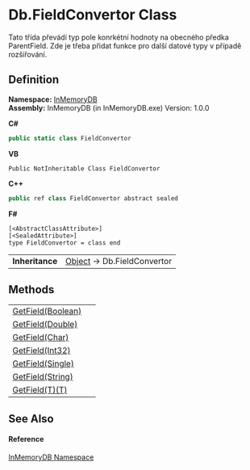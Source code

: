 # Db.FieldConvertor Class


Tato třída převádí typ pole konrkétní hodnoty na obecného předka ParentField. Zde je třeba přidat funkce pro další datové typy v případě rozšiřování.



## Definition
**Namespace:** <a href="InMemoryDB/Help/044e8d7f-0f94-a8b4-bd65-529f6359fdf7">InMemoryDB</a>  
**Assembly:** InMemoryDB (in InMemoryDB.exe) Version: 1.0.0

**C#**
``` C#
public static class FieldConvertor
```
**VB**
``` VB
Public NotInheritable Class FieldConvertor
```
**C++**
``` C++
public ref class FieldConvertor abstract sealed
```
**F#**
``` F#
[<AbstractClassAttribute>]
[<SealedAttribute>]
type FieldConvertor = class end
```

<table><tr><td><strong>Inheritance</strong></td><td><a href="InMemoryDB/Help/https://learn.microsoft.com/dotnet/api/system.object" target="_blank" rel="noopener noreferrer">Object</a>  →  Db.FieldConvertor</td></tr>
</table>



## Methods
<table>
<tr>
<td><a href="InMemoryDB/Help/2361148a-585b-2e0e-acb4-a7ad4547ac4b">GetField(Boolean)</a></td>
<td> </td></tr>
<tr>
<td><a href="InMemoryDB/Help/cc1a1cbd-34a5-5864-ced6-9a9a55f60ecb">GetField(Double)</a></td>
<td> </td></tr>
<tr>
<td><a href="InMemoryDB/Help/9aa58409-7484-b80b-dba4-8fab54e105f4">GetField(Char)</a></td>
<td> </td></tr>
<tr>
<td><a href="InMemoryDB/Help/e956a134-912c-10c2-8462-6da2551ff1a5">GetField(Int32)</a></td>
<td> </td></tr>
<tr>
<td><a href="InMemoryDB/Help/ba49ebd9-5dfd-4700-ec10-0dfe1961d054">GetField(Single)</a></td>
<td> </td></tr>
<tr>
<td><a href="InMemoryDB/Help/464e8fd6-feb2-b8f7-f9dd-930d8534e6a7">GetField(String)</a></td>
<td> </td></tr>
<tr>
<td><a href="InMemoryDB/Help/2a8b24a4-baa7-495f-3c6c-f184eaabff1f">GetField(T)(T)</a></td>
<td> </td></tr>
</table>

## See Also


#### Reference
<a href="InMemoryDB/Help/044e8d7f-0f94-a8b4-bd65-529f6359fdf7">InMemoryDB Namespace</a>  

